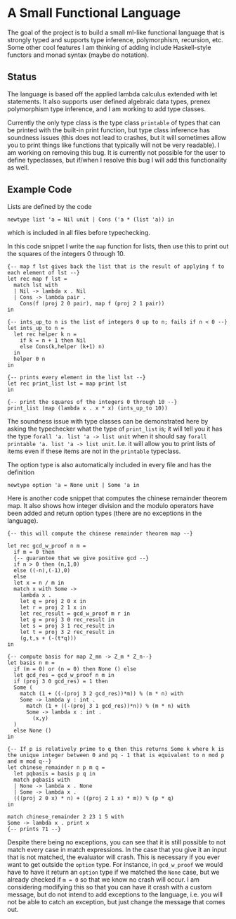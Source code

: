 # A Small Functional Language
The goal of the project is to build a small ml-like functional language that is strongly typed and supports type inference, polymorphism, recursion, etc.
Some other cool features I am thinking of adding include Haskell-style functors and monad syntax (maybe do notation).
## Status
The language is based off the applied lambda calculus extended with let statements.
It also supports user defined algebraic data types, prenex polymorphism type inference, and I am working to add type classes.

Currently the only type class is the type class `printable` of types that can be printed with the built-in print function, but type class inference has soundness issues (this does not lead to crashes, but it will sometimes allow you to print things like functions that typically will not be very readable).
I am working on removing this bug.
It is currently not possible for the user to define typeclasses, but if/when I resolve this bug I will add this functionality as well.

## Example Code

Lists are defined by the code

```
newtype list 'a = Nil unit | Cons ('a * (list 'a)) in
```
which is included in all files before typechecking.

In this code snippet I write the `map` function for lists, then use this to print out the squares of the integers 0 through 10.

```evcolang
{-- map f lst gives back the list that is the result of applying f to each element of lst --}
let rec map f lst =
  match lst with
  | Nil -> lambda x . Nil
  | Cons -> lambda pair .
    Cons(f (proj 2 0 pair), map f (proj 2 1 pair))
in

{-- ints_up_to n is the list of integers 0 up to n; fails if n < 0 --}
let ints_up_to n =
  let rec helper k n =
    if k = n + 1 then Nil
    else Cons(k,helper (k+1) n)
  in
  helper 0 n
in

{-- prints every element in the list lst --}
let rec print_list lst = map print lst
in

{-- print the squares of the integers 0 through 10 --}
print_list (map (lambda x . x * x) (ints_up_to 10))
```

The soundness issue with type classes can be demonstrated here by asking the typechecker what the type of `print_list` is; it will tell you it has the type `forall 'a. list 'a -> list unit` when it should say `forall printable 'a. list 'a -> list unit`. I.e. it will allow you to print lists of items even if these items are not in the `printable` typeclass.


The option type is also automatically included in every file and has the definition
```
newtype option 'a = None unit | Some 'a in
```

Here is another code snippet that computes the chinese remainder theorem map. It also shows how integer division and the modulo operators have been added and return option types (there are no exceptions in the language).


```
{-- this will compute the chinese remainder theorem map --}

let rec gcd_w_proof n m =
  if m = 0 then
  {-- guarantee that we give positive gcd --}
  if n > 0 then (n,1,0)
  else ((-n),(-1),0)
  else
  let x = n / m in
  match x with Some ->
    lambda x .
    let q = proj 2 0 x in
    let r = proj 2 1 x in
    let rec_result = gcd_w_proof m r in
    let g = proj 3 0 rec_result in
    let s = proj 3 1 rec_result in
    let t = proj 3 2 rec_result in
    (g,t,s + (-(t*q)))
in

{-- compute basis for map Z_mn -> Z_m * Z_n--}
let basis n m =
  if (m = 0) or (n = 0) then None () else
  let gcd_res = gcd_w_proof n m in
  if (proj 3 0 gcd_res) = 1 then
  Some (
    match (1 + ((-(proj 3 2 gcd_res))*m)) % (m * n) with
    Some -> lambda y : int .
      match (1 + ((-(proj 3 1 gcd_res))*n)) % (m * n) with
      Some -> lambda x : int .
        (x,y)
  )
  else None ()
in

{-- If p is relatively prime to q then this returns Some k where k is the unique integer between 0 and pq - 1 that is equivalent to n mod p and m mod q--}
let chinese_remainder n p m q =
  let pqbasis = basis p q in
  match pqbasis with
  | None -> lambda x . None
  | Some -> lambda x .
  (((proj 2 0 x) * n) + ((proj 2 1 x) * m)) % (p * q)
in

match chinese_remainder 2 23 1 5 with
Some -> lambda x . print x
{-- prints 71 --}
```

Despite there being no exceptions, you can see that it is still possible to not match every case in match expressions.
In the case that you give it an input that is not matched, the evaluator will crash.
This is necessary if you ever want to get outside the `option` type.
For instance, in `gcd_w_proof` we would have to have it return an `option` type if we matched the `None` case, but we already checked if `m = 0` so that we know no crash will occur.
I am considering modifying this so that you can have it crash with a custom message, but do not intend to add exceptions to the language, i.e. you will not be able to catch an exception, but just change the message that comes out.
